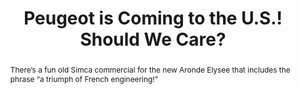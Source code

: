 ---
category: news
title: Peugeot is Coming to the U.S.! Should We Care?
abstract: There’s a fun old Simca commercial for the new Aronde Elysee that includes the phrase “a triumph of French engineering!”&nbsp;
publishedDateTime: 2019-03-08T17:48:22Z
sourceUrl: https://www.motortrend.com/news/peugeot-cars-for-the-us-2019-geneva-motor-show/
type: article

provider:
  name: Motor Trend
  id: V_AA8DRt_global
tags:
  - Autos

images: 
  - url: assets/images/2019/3/Peugeot-is-Coming-to-the-U.S.!-Should-We-Care?-1.jpg
    width: 1360
    height: 765
    quality: 89
    title: PEUGEOT 508
    attribution: 
    focalRegion:
      x1: 660
      x2: 660
      y1: 438
      y2: 438

---